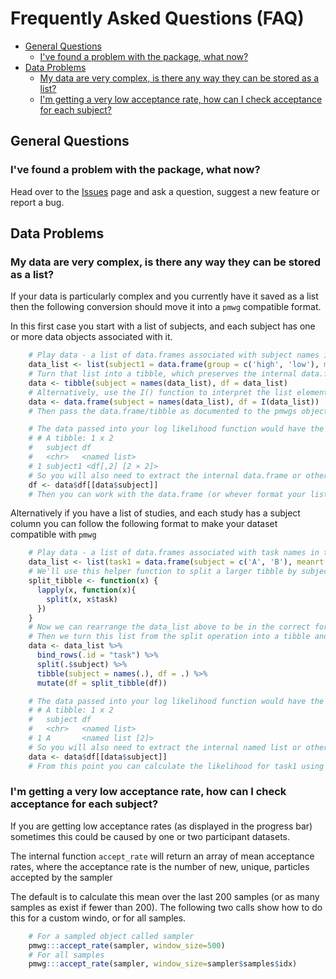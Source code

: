 # Frequently Asked Questions (FAQ)

* [General Questions](#general-questions)
  * [I've found a problem with the package, what now?](#i've-found-a-problem-with-the-package,-what-now?)
* [Data Problems](#data-problems)
  * [My data are very complex, is there any way they can be stored as a list?](#my-data-are-very-complex,-is-there-any-way-they-can-be-stored-as-a-list?)
  * [I'm getting a very low acceptance rate, how can I check acceptance for each subject?](#i'm-getting-a-very-low-acceptance-rate,-how-can-i-check-acceptance-for-each-subject?)
## General Questions

### I've found a problem with the package, what now?

Head over to the [Issues](https://github.com/NewcastleCL/pmwg/issues) page and ask a question, suggest a new feature or report a bug.

## Data Problems

### My data are very complex, is there any way they can be stored as a list?

If your data is particularly complex and you currently have it saved as a list then the following conversion should move it into a `pmwg` compatible format.

In this first case you start with a list of subjects, and each subject has one or more data objects associated with it.

```r
	# Play data - a list of data.frames associated with subject names in this case - but each list item should be able to be any object
	data_list <- list(subject1 = data.frame(group = c('high', 'low'), meanrt = c(0.8, 1.4)), subject2 = data.frame(group = c('high', 'low'), meanrt = c(0.9, 1.1)))
	# Turn that list into a tibble, which preserves the internal data.frame objects
	data <- tibble(subject = names(data_list), df = data_list)
	# Alternatively, use the I() function to interpret the list elements as is
	data <- data.frame(subject = names(data_list), df = I(data_list))
	# Then pass the data.frame/tibble as documented to the pmwgs object, and run your sampling stages.

	# The data passed into your log likelihood function would have the following form: (basically the output from either of the last two links above)
	# # A tibble: 1 x 2
	#   subject df              
	#   <chr>   <named list>    
	# 1 subject1 <df[,2] [2 × 2]>
	# So you will also need to extract the internal data.frame or other object in your log likelihood function, using something like:
	df <- data$df[[data$subject]]
	# Then you can work with the data.frame (or whever format your list elements are) from there within the rest of your log-likelihood function.
```

Alternatively if you have a list of studies, and each study has a subject column you can follow the following format to make your dataset compatible with `pmwg`

```r
    # Play data - a list of data.frames associated with task names in this case.
	data_list <- list(task1 = data.frame(subject = c('A', 'B'), meanrt = c(0.8, 1.4)), task2 = data.frame(subject = c('A', 'B'), meanrt = c(0.9, 1.1)))
	# We'll use this helper function to split a larger tibble by subject
	split_tibble <- function(x) {
	  lapply(x, function(x){
		split(x, x$task)
	  })
	}
	# Now we can rearrange the data_list above to be in the correct format. We first bind our list to a new data.frame with a task column, then split it by subject to get our top level subject column.
	# Then we turn this list from the split operation into a tibble and turn each list in the df column to be a named list with the names representing the different tasks
	data <- data_list %>%
	  bind_rows(.id = "task") %>%
	  split(.$subject) %>%
	  tibble(subject = names(.), df = .) %>%
	  mutate(df = split_tibble(df))

	# The data passed into your log likelihood function would have the following form: (basically the output from either of the last two links above)
	# # A tibble: 1 x 2
	#   subject df
	#   <chr>   <named list>
	# 1 A       <named list [2]>
	# So you will also need to extract the internal named list or other object in your log likelihood function, using something like:
	data <- data$df[[data$subject]]
	# From this point you can calculate the likelihood for task1 using the data.frame data$task1, and similarly for task2 and then sum the log-likelihoods to get the joint likelihood value to return to pmwg
```

### I'm getting a very low acceptance rate, how can I check acceptance for each subject?

If you are getting low acceptance rates (as displayed in the progress bar) sometimes this could be caused by one or two participant datasets.

The internal function `accept_rate` will return an array of mean acceptance rates, where the acceptance rate is the number of new, unique, particles accepted by the sampler

The default is to calculate this mean over the last 200 samples (or as many samples as exist if fewer than 200). The following two calls show how to do this for a custom windo, or for all samples.

```r
	# For a sampled object called sampler
	pmwg:::accept_rate(sampler, window_size=500)
	# For all samples
	pmwg:::accept_rate(sampler, window_size=sampler$samples$idx)
```
